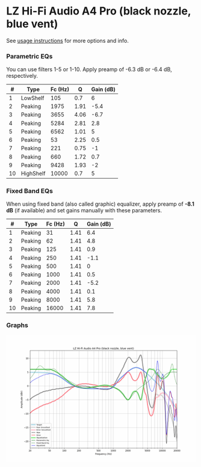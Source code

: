 # LZ Hi-Fi Audio A4 Pro (black nozzle, blue vent)
See [usage instructions](https://github.com/jaakkopasanen/AutoEq#usage) for more options and info.

### Parametric EQs
You can use filters 1-5 or 1-10. Apply preamp of -6.3 dB or -6.4 dB, respectively.

|   # | Type      |   Fc (Hz) |    Q |   Gain (dB) |
|-----|-----------|-----------|------|-------------|
|   1 | LowShelf  |       105 | 0.7  |         6   |
|   2 | Peaking   |      1975 | 1.91 |        -5.4 |
|   3 | Peaking   |      3655 | 4.06 |        -6.7 |
|   4 | Peaking   |      5284 | 2.81 |         2.8 |
|   5 | Peaking   |      6562 | 1.01 |         5   |
|   6 | Peaking   |        53 | 2.25 |         0.5 |
|   7 | Peaking   |       221 | 0.75 |        -1   |
|   8 | Peaking   |       660 | 1.72 |         0.7 |
|   9 | Peaking   |      9428 | 1.93 |        -2   |
|  10 | HighShelf |     10000 | 0.7  |         5   |

### Fixed Band EQs
When using fixed band (also called graphic) equalizer, apply preamp of **-8.1 dB** (if available) and set gains manually with these parameters.

|   # | Type    |   Fc (Hz) |    Q |   Gain (dB) |
|-----|---------|-----------|------|-------------|
|   1 | Peaking |        31 | 1.41 |         6.4 |
|   2 | Peaking |        62 | 1.41 |         4.8 |
|   3 | Peaking |       125 | 1.41 |         0.9 |
|   4 | Peaking |       250 | 1.41 |        -1.1 |
|   5 | Peaking |       500 | 1.41 |         0   |
|   6 | Peaking |      1000 | 1.41 |         0.5 |
|   7 | Peaking |      2000 | 1.41 |        -5.2 |
|   8 | Peaking |      4000 | 1.41 |         0.1 |
|   9 | Peaking |      8000 | 1.41 |         5.8 |
|  10 | Peaking |     16000 | 1.41 |         7.8 |

### Graphs
![](./LZ%20Hi-Fi%20Audio%20A4%20Pro%20(black%20nozzle,%20blue%20vent).png)
